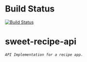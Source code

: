 
#               Build Status

[![Build Status](https://travis-ci.org/koiic/sweet-recipe-api.svg?branch=master)](https://travis-ci.org/koiic/sweet-recipe-api) 



# sweet-recipe-api
###### `API Implementation for a recipe app.`
